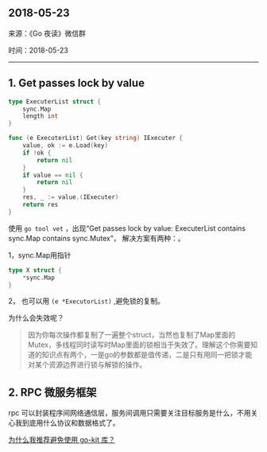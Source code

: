 ## 2018-05-23

来源：《Go 夜读》微信群

时间：2018-05-23

----

## 1. Get passes lock by value

```go
type ExecuterList struct {
	sync.Map
	length int
}

func (e ExecuterList) Get(key string) IExecuter {
	value, ok := e.Load(key)
	if !ok {
		return nil
	}
	if value == nil {
		return nil
	}
	res, _ := value.(IExecuter)
	return res
}
```

使用 `go tool vet` ，出现“Get passes lock by value: ExecuterList contains sync.Map contains sync.Mutex”， 解决方案有两种：。

1，sync.Map用指针

```go
type X struct {
	*sync.Map
}
```

2， 也可以用 `(e *ExecutorList)` ,避免锁的复制。

为什么会失效呢？

>因为你每次操作都复制了一遍整个struct，当然也复制了Map里面的Mutex，多线程同时读写时Map里面的锁相当于失效了。理解这个你需要知道的知识点有两个，一是go的参数都是值传递，二是只有用同一把锁才能对某个资源边界进行锁与解锁的操作。

## 2. RPC 微服务框架

rpc 可以封装程序间网络通信层，服务间调用只需要关注目标服务是什么，不用关心我到底用什么协议和数据格式了。

[为什么我推荐避免使用 go-kit 库？](https://gist.github.com/posener/330c2b08aaefdea6f900ff0543773b2e)

